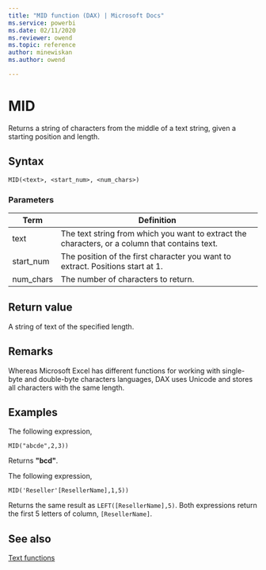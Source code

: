 ```yaml
---
title: "MID function (DAX) | Microsoft Docs"
ms.service: powerbi 
ms.date: 02/11/2020
ms.reviewer: owend
ms.topic: reference
author: minewiskan
ms.author: owend

---
```

# MID

Returns a string of characters from the middle of a text string, given a starting position and length.  
  
## Syntax  
  
```dax
MID(<text>, <start_num>, <num_chars>)  
```
  
### Parameters  
  
|Term|Definition|  
|--------|--------------|  
|text|The text string from which you want to extract the characters, or a column that contains text.|  
|start_num|The position of the first character you want to extract. Positions start at 1.|  
|num_chars|The number of characters to return.|  
  
## Return value
A string of text of the specified length.  
  
## Remarks

Whereas Microsoft Excel has different functions for working with single-byte and double-byte characters languages, DAX uses Unicode and stores all characters with the same length.  
  
## Examples  

The following expression,

```dax
MID("abcde",2,3))
```

Returns **"bcd"**.

The following expression,

```dax
MID('Reseller'[ResellerName],1,5))
```

Returns the same result as `LEFT([ResellerName],5)`. Both expressions return the first 5 letters of column, `[ResellerName]`.
  
## See also

[Text functions](text-functions-dax.md)  
